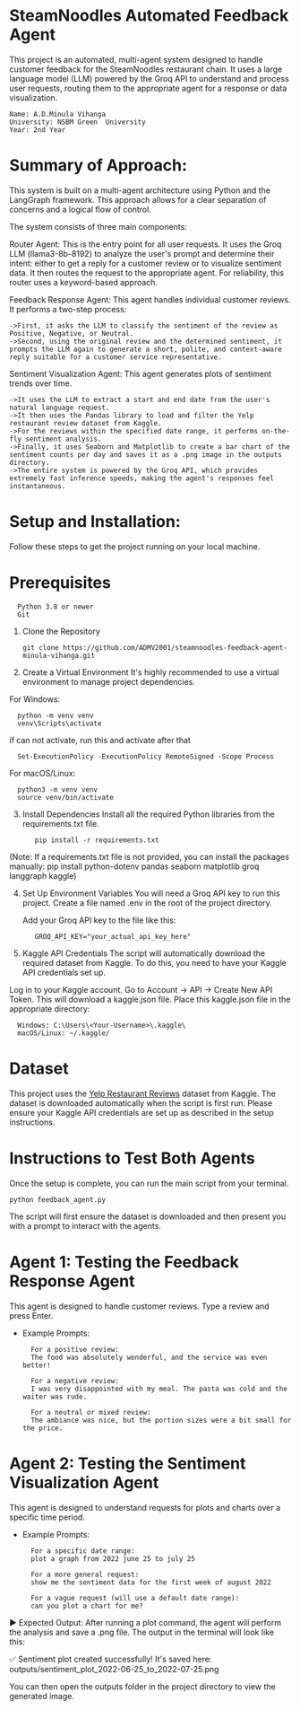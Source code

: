 # SteamNoodles Automated Feedback Agent

This project is an automated, multi-agent system designed to handle customer feedback for the SteamNoodles restaurant chain. It uses a large language model (LLM) powered by the Groq API to understand and process user requests, routing them to the appropriate agent for a response or data visualization.

    Name: A.D.Minula Vihanga
    University: NSBM Green  University
    Year: 2nd Year

# Summary of Approach:

This system is built on a multi-agent architecture using Python and the LangGraph framework. This approach allows for a clear separation of concerns and a logical flow of control.

The system consists of three main components:

Router Agent: This is the entry point for all user requests. It uses the Groq LLM (llama3-8b-8192) to analyze the user's prompt and determine their intent: either to get a reply for a customer review or to visualize sentiment data. It then routes the request to the appropriate agent. For reliability, this router uses a keyword-based approach.

Feedback Response Agent: This agent handles individual customer reviews. It performs a two-step process:

    ->First, it asks the LLM to classify the sentiment of the review as Positive, Negative, or Neutral.
    ->Second, using the original review and the determined sentiment, it prompts the LLM again to generate a short, polite, and context-aware reply suitable for a customer service representative.

Sentiment Visualization Agent: This agent generates plots of sentiment trends over time.

    ->It uses the LLM to extract a start and end date from the user's natural language request.
    ->It then uses the Pandas library to load and filter the Yelp restaurant review dataset from Kaggle.
    ->For the reviews within the specified date range, it performs on-the-fly sentiment analysis.
    ->Finally, it uses Seaborn and Matplotlib to create a bar chart of the sentiment counts per day and saves it as a .png image in the outputs directory.
    ->The entire system is powered by the Groq API, which provides extremely fast inference speeds, making the agent's responses feel instantaneous.


# Setup and Installation:
Follow these steps to get the project running on your local machine.

# Prerequisites
      Python 3.8 or newer
      Git

1. Clone the Repository
   
       git clone https://github.com/ADMV2001/steamnoodles-feedback-agent-minula-vihanga.git

2. Create a Virtual Environment
  It's highly recommended to use a virtual environment to manage project dependencies.

  For Windows:
    
      python -m venv venv
      venv\Scripts\activate

if can not activate, run this and activate after that
    
      Set-ExecutionPolicy -ExecutionPolicy RemoteSigned -Scope Process

  For macOS/Linux:
    
      python3 -m venv venv
      source venv/bin/activate

3. Install Dependencies
  Install all the required Python libraries from the requirements.txt file.

          pip install -r requirements.txt

(Note: If a requirements.txt file is not provided, you can install the packages manually: pip install python-dotenv pandas seaborn matplotlib groq langgraph kaggle)

4. Set Up Environment Variables
  You will need a Groq API key to run this project.
  Create a file named .env in the root of the project directory.

   Add your Groq API key to the file like this:

          GROQ_API_KEY="your_actual_api_key_here"

5. Kaggle API Credentials
  The script will automatically download the required dataset from Kaggle. To do this, you need to have your Kaggle API credentials set up.

  Log in to your Kaggle account.
  Go to Account -> API -> Create New API Token. This will download a kaggle.json file.
  Place this kaggle.json file in the appropriate directory:

      Windows: C:\Users\<Your-Username>\.kaggle\
      macOS/Linux: ~/.kaggle/

# Dataset

This project uses the [Yelp Restaurant Reviews](https://www.kaggle.com/datasets/farukalam/yelp-restaurant-reviews) dataset from Kaggle.
The dataset is downloaded automatically when the script is first run. Please ensure your Kaggle API credentials are set up as described in the setup instructions.

# Instructions to Test Both Agents
Once the setup is complete, you can run the main script from your terminal.

    python feedback_agent.py

The script will first ensure the dataset is downloaded and then present you with a prompt to interact with the agents.

# Agent 1: Testing the Feedback Response Agent
This agent is designed to handle customer reviews. Type a review and press Enter.

* Example Prompts:

        For a positive review:
        The food was absolutely wonderful, and the service was even better!

        For a negative review:
        I was very disappointed with my meal. The pasta was cold and the waiter was rude.

        For a neutral or mixed review:
        The ambiance was nice, but the portion sizes were a bit small for the price.

# Agent 2: Testing the Sentiment Visualization Agent
This agent is designed to understand requests for plots and charts over a specific time period.

* Example Prompts:

        For a specific date range:
        plot a graph from 2022 june 25 to july 25

        For a more general request:
        show me the sentiment data for the first week of august 2022

        For a vague request (will use a default date range):
        can you plot a chart for me?

▶ Expected Output:
After running a plot command, the agent will perform the analysis and save a .png file. The output in the terminal will look like this:

✅ Sentiment plot created successfully! It's saved here: outputs/sentiment_plot_2022-06-25_to_2022-07-25.png

You can then open the outputs folder in the project directory to view the generated image.
